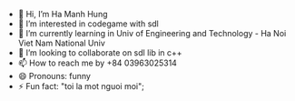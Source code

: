 - 👋 Hi, I’m Ha Manh Hung
- 👀 I’m interested in codegame with sdl
- 🌱 I’m currently learning in Univ of Engineering and Technology - Ha Noi Viet Nam National Univ
- 💞️ I’m looking to collaborate on sdl lib in c++
- 📫 How to reach me by +84 03963025314
- 😄 Pronouns: funny
- ⚡ Fun fact: "toi la mot nguoi moi";

<!---
hung2k5ylpt/hung2k5ylpt is a ✨ special ✨ repository because its `README.md` (this file) appears on your GitHub profile.
You can click the Preview link to take a look at your changes.
--->
